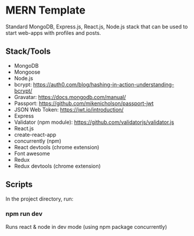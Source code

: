 # MERN Template

Standard MongoDB, Express.js, React.js, Node.js stack that can be used to start web-apps with profiles and posts.

## Stack/Tools

- MongoDB
- Mongoose
- Node.js
- bcrypt: https://auth0.com/blog/hashing-in-action-understanding-bcrypt/
- Gravatar: https://docs.mongodb.com/manual/
- Passport: https://github.com/mikenicholson/passport-jwt
- JSON Web Token: https://jwt.io/introduction/
- Express
- Validator (npm module): https://github.com/validatorjs/validator.js
- React.js
- create-react-app
- concurrently (npm)
- React devtools (chrome extension)
- Font awesome
- Redux
- Redux devtools (chrome extension)

## Scripts

In the project directory, run:

### npm run dev

Runs react & node in dev mode (using npm package concurrently)

